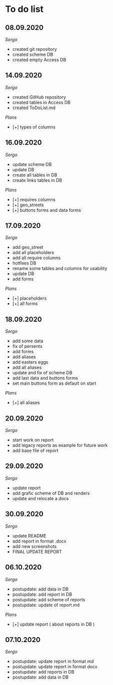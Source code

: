 # To do list


## 08.09.2020

*Sergo*

- created git repository
- created scheme DB
- created empty Access DB

## 14.09.2020

*Sergo*

- created GitHub repository
- created tables in Access DB
- created ToDoList.md

*Plans*

- [+] types of columns

## 16.09.2020

*Sergo*

- update scheme DB
- update DB
- create all tables in DB
- create links tables in DB

*Plans*

- [+] requires columns
- [+] geo_streets
- [+] buttons forms and data forms

## 17.09.2020

*Sergo*

- add geo_street
- add all placeholders
- add all require columns
- hotfixes DB
- rename some tables and columns for usability
- update DB
- add forms

*Plans*

- [+] placeholders
- [+] all forms

## 18.09.2020

*Sergo*

- add some data
- fix of persents
- add forms
- add aliases
- add easters eggs
- add all aliases
- update and fix of scheme DB
- add last data and buttons forms
- set main buttons form as default on start

*Plans*

- [+] all aliases

## 20.09.2020

*Sergo*

- start work on report
- add legacy reports as example for future work
- add base file of report

## 29.09.2020

*Sergo*

- update report
- add grafic scheme of DB and renders
- update and relocate a docs

## 30.09.2020

*Sergo*

- update README
- add report in format .docx
- add new screenshots
- FINAL UPDATE REPORT

## 06.10.2020

*Sergo*

- postupdate: add data in DB
- postupdate: add report in DB
- postupdate: add scheme of reports
- postupdate: update of report.md

*Plans*

- [+] update report ( about reports in DB )

## 07.10.2020

*Sergo*

- postupdate: update report in format md
- postupdate: update report in format docx
- postupdate: add reports in DB
- postupdate: add data in DB
